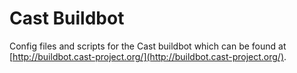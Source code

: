Cast Buildbot
=============

Config files and scripts for the Cast buildbot which can be found at [http://buildbot.cast-project.org/](http://buildbot.cast-project.org/).
